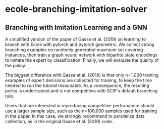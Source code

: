 # ecole-branching-imitation-solver

## Branching with Imitation Learning and a GNN

A simplified version of the paper of Gasse et al. (2019) on learning to branch with Ecole with pytorch and pytorch geometric. We collect strong branching examples on randomly generated maximum set covering instances, then train a graph neural network with bipartite state encodings to imitate the expert by classification. Finally, we will evaluate the quality of the policy.

The biggest difference with Gasse et al. (2019) is that only n=1,000 training examples of expert decisions are collected for training, to keep the time needed to run the tutorial reasonable. As a consequence, the resulting policy is undertrained and is not competitive with SCIP's default branching rule.

Users that are interested in reproducing competitive performance should use a larger sample size, such as the n=100,000 samples used for training in the paper. In this case, we strongly recommend to parallelize data collection, as in the original Gasse et al. (2019) code.
